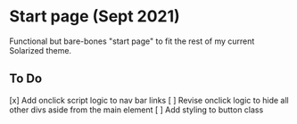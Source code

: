 # Start page (Sept 2021)

Functional but bare-bones "start page" to fit the rest of my current Solarized theme.

## To Do

[x] Add onclick script logic to nav bar links
[ ] Revise onclick logic to hide all other divs aside from the main element
[ ] Add styling to button class
